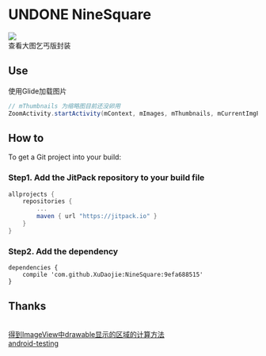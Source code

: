 # UNDONE NineSquare
[![](https://jitpack.io/v/XuDaojie/NineSquare.svg)](https://jitpack.io/#XuDaojie/NineSquare)
<br>
查看大图乞丐版封装
## Use
使用Glide加载图片

``` java
// mThumbnails 为缩略图目前还没卵用
ZoomActivity.startActivity(mContext, mImages, mThumbnails, mCurrentImgPosition);
```

## How to
To get a Git project into your build:
### Step1. Add the JitPack repository to your build file
``` gradle
allprojects {
    repositories {
        ...
        maven { url "https://jitpack.io" }
    }
}
```
### Step2. Add the dependency
``` gralde
dependencies {
    compile 'com.github.XuDaojie:NineSquare:9efa688515'
}
```

## Thanks 
<br>[得到ImageView中drawable显示的区域的计算方法](http://www.cnblogs.com/tianzhijiexian/p/4104836.html)
<br>[android-testing](https://github.com/googlesamples/android-testing)